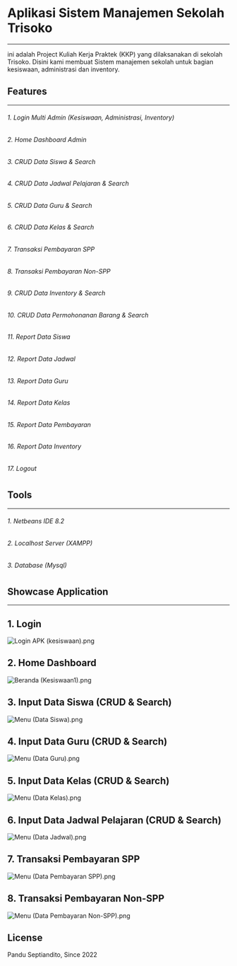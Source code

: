# Aplikasi Sistem Manajemen Sekolah Trisoko  
------------------------
ini adalah Project Kuliah Kerja Praktek (KKP) yang dilaksanakan di sekolah Trisoko. Disini kami membuat Sistem manajemen sekolah untuk bagian kesiswaan, administrasi dan inventory.

## Features
------------------------
###### 1. Login Multi Admin (Kesiswaan, Administrasi, Inventory)
###### 2. Home Dashboard Admin
###### 3. CRUD Data Siswa & Search
###### 4. CRUD Data Jadwal Pelajaran & Search
###### 5. CRUD Data Guru & Search
###### 6. CRUD Data Kelas & Search
###### 7. Transaksi Pembayaran SPP
###### 8. Transaksi Pembayaran Non-SPP
###### 9. CRUD Data Inventory & Search
###### 10. CRUD Data Permohonanan Barang & Search
###### 11. Report Data Siswa
###### 12. Report Data Jadwal
###### 13. Report Data Guru
###### 14. Report Data Kelas
###### 15. Report Data Pembayaran
###### 16. Report Data Inventory
###### 17. Logout
#
## Tools
------------------------
###### 1. Netbeans IDE 8.2
###### 2. Localhost Server (XAMPP) 
###### 3. Database (Mysql) 
#
## Showcase Application
------
## 1. Login 
![Login APK (kesiswaan).png](https://www.dropbox.com/s/igxsbu0rhwjk6qt/Login%20APK%20%28kesiswaan%29.png?dl=0&raw=1)
## 2. Home Dashboard
![Beranda (Kesiswaan1).png](https://www.dropbox.com/s/vjtitbc58kldovk/Beranda%20%28Kesiswaan1%29.png?dl=0&raw=1)
## 3. Input Data Siswa (CRUD & Search)
![Menu (Data Siswa).png](https://www.dropbox.com/s/rfnkqlfjptr8oh7/Menu%20%28Data%20Siswa%29.png?dl=0&raw=1)
## 4. Input Data Guru (CRUD & Search)
![Menu (Data Guru).png](https://www.dropbox.com/s/simqg5v3oc8pse6/Menu%20%28Data%20Guru%29.png?dl=0&raw=1)
## 5. Input Data Kelas (CRUD & Search)
![Menu (Data Kelas).png](https://www.dropbox.com/s/ujwpy1izuxmyuk4/Menu%20%28Data%20Kelas%29.png?dl=0&raw=1)
## 6. Input Data Jadwal Pelajaran (CRUD & Search)
![Menu (Data Jadwal).png](https://www.dropbox.com/s/akm3p6on1pzrhef/Menu%20%28Data%20Jadwal%29.png?dl=0&raw=1) 
## 7. Transaksi Pembayaran SPP
![Menu (Data Pembayaran SPP).png](https://www.dropbox.com/s/6bpso9jp0hpm9s7/Menu%20%28Data%20Pembayaran%20SPP%29.png?dl=0&raw=1)
## 8. Transaksi Pembayaran Non-SPP
![Menu (Data Pembayaran Non-SPP).png](https://www.dropbox.com/s/8ugwvfinujtslhz/Menu%20%28Data%20Pembayaran%20Non-SPP%29.png?dl=0&raw=1)

## License
Pandu Septiandito, Since 2022


